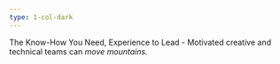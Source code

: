```yaml
---
type: 1-col-dark
---
```


The Know-How You Need, Experience to Lead - Motivated creative and technical teams can _move mountains._
